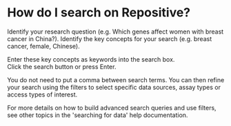# How do I search on Repositive?

Identify your research question (e.g. Which genes affect women with breast cancer in China?).
Identify the key concepts for your search (e.g. breast cancer, female, Chinese).

Enter these key concepts as keywords into the search box.  
Click the search button or press Enter.

You do not need to put a comma between search terms. You can then refine your search using the filters to select specific data sources, assay types or access types of interest.

For more details on how to build advanced search queries and use filters, see other topics in the 'searching for data' help documentation.
